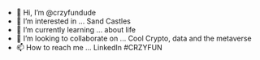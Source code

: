 - 👋 Hi, I’m @crzyfundude
- 👀 I’m interested in ... Sand Castles  
- 🌱 I’m currently learning ... about life  
- 💞️ I’m looking to collaborate on ... Cool Crypto, data and the metaverse
- 📫 How to reach me ... LinkedIn #CRZYFUN

<!---
crzyfundude/crzyfundude is a ✨ special ✨ repository because its `README.md` (this file) appears on your GitHub profile.
You can click the Preview link to take a look at your changes.
--->
